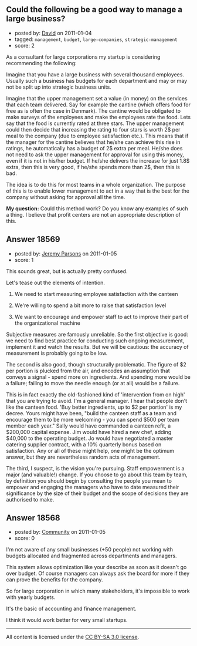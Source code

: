 ## Could the following be a good way to manage a large business?

- posted by: [David](https://stackexchange.com/users/-1/2684-david) on 2011-01-04
- tagged: `management`, `budget`, `large-companies`, `strategic-management`
- score: 2

As a consultant for large corporations my startup is considering recommending the following:

Imagine that you have a large business with several thousand employees. Usually such a business has budgets for each department and may or may not be split up into strategic business units.

Imagine that the upper management set a value (in money) on the services that each team delivered. Say for example the cantine (which offers food for free as is often the case in Denmark). The cantine would be obligated to make surveys of the employees and make the employees rate the food. Lets say that the food is currently rated at three stars. The upper management could then decide that increasing the rating to four stars is worth 2$ per meal to the company (due to employee satisfaction etc.). This means that if the manager for the cantine believes that he/she can achieve this rise in ratings, he automatically has a budget of 2$ extra per meal. He/she does not need to ask the upper management for approval for using this money, even if it is not in his/her budget. If he/she delivers the increase for just 1.8$ extra, then this is very good, if he/she spends more than 2$, then this is bad.

The idea is to do this for most teams in a whole organization. The purpose of this is to enable lower management to act in a way that is the best for the company without asking for approval all the time.

**My question:**
Could this method work? Do you know any examples of such a thing. I believe that profit centers are not an appropriate description of this.


## Answer 18569

- posted by: [Jeremy Parsons](https://stackexchange.com/users/-1/4291-jeremy-parsons) on 2011-01-05
- score: 1

This sounds great, but is actually pretty confused.

Let's tease out the elements of intention.

1. We need to start measuring employee satisfaction with the canteen

2. We're willing to spend a bit more to raise that satisfaction level

3. We want to encourage and empower staff to act to improve their part of the organizational machine

Subjective measures are famously unreliable. So the first objective is good: we need to find best practice for conducting such ongoing measurement, implement it and watch the results. But we will be cautious: the accuracy of measurement is probably going to be low.

The second is also good, though structurally problematic. The figure of $2 per portion is plucked from the air, and encodes an assumption that conveys a signal - spend more on ingredients. And spending more would be a failure; failing to move the needle enough (or at all) would be a failure. 

This is in fact exactly the old-fashioned kind of 'intervention from on high' that you are trying to avoid. I'm a general manager. I hear that people don't like the canteen food. 'Buy better ingredients, up to $2 per portion' is my decree. Yours might have been, "build the canteen staff as a team and encourage them to be more welcoming - you can spend $500 per team member each year." Sally would have commanded a canteen refit, a $200,000 capital expense. Jim would have hired a new chef, adding $40,000 to the operating budget. Jo would have negotiated a master catering supplier contract, with a 10% quarterly bonus based on satisfaction. Any or all of these might help, one might be the optimum answer, but they are nevertheless random acts of management.

The third, I suspect, is the vision you're pursuing. Staff empowerment is a major (and valuable!) change. If you choose to go about this team by team, by definition you should begin by consulting the people you mean to empower and engaging the managers who have to date measured their significance by the size of their budget and the scope of decisions they are authorised to make.


## Answer 18568

- posted by: [Community](https://stackexchange.com/users/-1/-1-community) on 2011-01-05
- score: 0

I'm not aware of any small businesses (+50 people) not working with budgets allocated and fragmented across departments and managers.

This system allows optimization like your describe as soon as it doesn't go over budget. Of course managers can always ask the board for more if they can prove the benefits for the company.

So for large corporation in which many stakeholders, it's impossible to work with yearly budgets.

It's the basic of accounting and finance management.

I think it would work better for very small startups.



---

All content is licensed under the [CC BY-SA 3.0 license](https://creativecommons.org/licenses/by-sa/3.0/).
